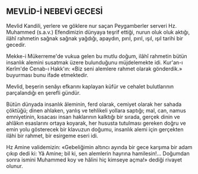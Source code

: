 ## MEVLİD-İ NEBEVİ GECESİ

Mevlid Kandili, yerlere ve göklere nur saçan Peygamberler serveri Hz. Muhammed (s.a.v.) Efendimizin dünyaya teşrif ettiği, nurun oluk oluk aktığı, ilâhî rahmetin sağnak sağnak yağ­dığı, apaydın, pırıl, pırıl, ışıl, ışıl tarihi bir gecedir.

Mekke-i Mükerreme'de vukua gelen bu mutlu doğum, ilâhî rahmetin bütün insanlık alemini susatmak üzere bulunduğunu müjdelemekte idi. Kur'an-ı Kerîm'de Cenab-ı Hakk'ın: «Biz seni alemlere rahmet olarak gönderdik.» buyurması bunu ifade etmektedir.

Mevlid, beşerin senâyı efkarını kaplayan küfür ve cehalet bulutlarının parçalandığı en şerefli gündür.

Bütün dünyada insanlık âleminin, ferd olarak, cemiyet olarak her sahada çöktüğü; dinen ahlaken, yanlış ve tehlikeli yollara saptığı; mal, can, namus emniyetinin, kısacası insan haklarının kalktığı bir sırada, gerçek dinin ve ahlâkın esaslarını ortaya koyarak, her hususta tutulması gereken doğru ve emin yolu gösterecek bir klavuzun doğumu, insanlık alemi için gerçekten ilâhi bir rahmet, bir esirgeme eseri idi.

Hz Amine validemizin: «Gebeliğimin altın­cı ayında bir gece karşıma bir adam çıkıp dedi ki: Yâ Amine; bil ki, sen alemlerin hayrına hamilesin!... Doğumdan sonra ismini Muhammed koy ve hâlini hiç kimseye açma!» dediği rivayet olunur.
